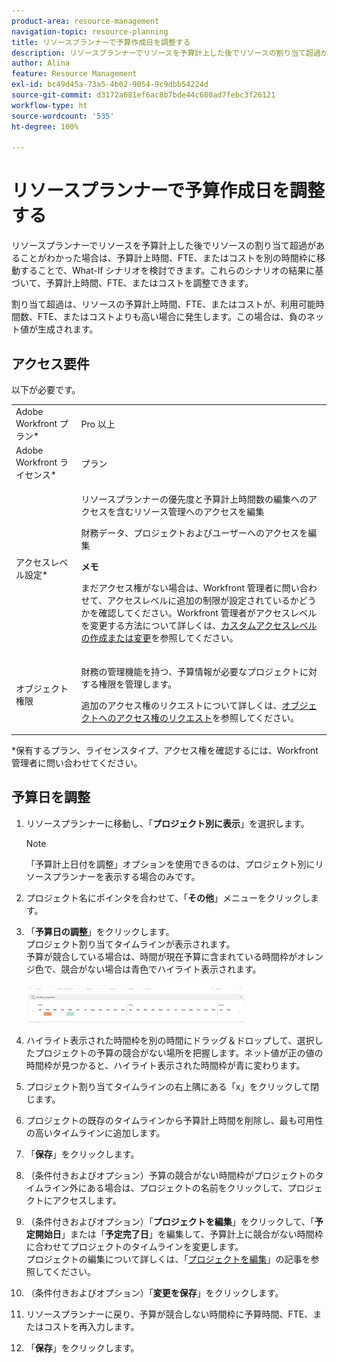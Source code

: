 ```yaml
---
product-area: resource-management
navigation-topic: resource-planning
title: リソースプランナーで予算作成日を調整する
description: リソースプランナーでリソースを予算計上した後でリソースの割り当て超過があることがわかった場合は、予算計上時間、FTE、またはコストを別の時間枠に移動することで、What-If シナリオを検討できます。これらのシナリオの結果に基づいて、予算計上時間、FTE、またはコストを調整できます。
author: Alina
feature: Resource Management
exl-id: bc49d45a-73a5-4b02-9054-9c9dbb54224d
source-git-commit: d3172a681ef6ac8b7bde44c680ad7febc3f26121
workflow-type: ht
source-wordcount: '535'
ht-degree: 100%

---
```


# リソースプランナーで予算作成日を調整する

リソースプランナーでリソースを予算計上した後でリソースの割り当て超過があることがわかった場合は、予算計上時間、FTE、またはコストを別の時間枠に移動することで、What-If シナリオを検討できます。これらのシナリオの結果に基づいて、予算計上時間、FTE、またはコストを調整できます。

割り当て超過は、リソースの予算計上時間、FTE、またはコストが、利用可能時間数、FTE、またはコストよりも高い場合に発生します。この場合は、負のネット値が生成されます。

## アクセス要件

以下が必要です。

<table style="table-layout:auto"> 
 <col> 
 <col> 
 <tbody> 
  <tr> 
   <td role="rowheader">Adobe Workfront プラン*</td> 
   <td> <p>Pro 以上</p> </td> 
  </tr> 
  <tr> 
   <td role="rowheader">Adobe Workfront ライセンス*</td> 
   <td> <p>プラン </p> </td> 
  </tr> 
  <tr> 
   <td role="rowheader">アクセスレベル設定*</td> 
   <td> <p>リソースプランナーの優先度と予算計上時間数の編集へのアクセスを含むリソース管理へのアクセスを編集</p> <p>財務データ、プロジェクトおよびユーザーへのアクセスを編集</p> <p><b>メモ</b>

まだアクセス権がない場合は、Workfront 管理者に問い合わせて、アクセスレベルに追加の制限が設定されているかどうかを確認してください。Workfront 管理者がアクセスレベルを変更する方法について詳しくは、<a href="../../administration-and-setup/add-users/configure-and-grant-access/create-modify-access-levels.md" class="MCXref xref">カスタムアクセスレベルの作成または変更</a>を参照してください。</p> </td>
</tr> 
  <tr> 
   <td role="rowheader">オブジェクト権限</td> 
   <td> <p>財務の管理機能を持つ、予算情報が必要なプロジェクトに対する権限を管理します。</p> <p>追加のアクセス権のリクエストについて詳しくは、<a href="../../workfront-basics/grant-and-request-access-to-objects/request-access.md" class="MCXref xref">オブジェクトへのアクセス権のリクエスト</a>を参照してください。</p> </td> 
  </tr> 
 </tbody> 
</table>

&#42;保有するプラン、ライセンスタイプ、アクセス権を確認するには、Workfront 管理者に問い合わせてください。

## 予算日を調整

1. リソースプランナーに移動し、「**プロジェクト別に表示**」を選択します。

   >[!NOTE]
   >
   >「予算計上日付を調整」オプションを使用できるのは、プロジェクト別にリソースプランナーを表示する場合のみです。

1. プロジェクト名にポインタを合わせて、「**その他**」メニューをクリックします。
1. 「**予算日の調整**」をクリックします。\
   プロジェクト割り当てタイムラインが表示されます。\
   予算が競合している場合は、時間が現在予算に含まれている時間枠がオレンジ色で、競合がない場合は青色でハイライト表示されます。

   ![](assets/rp-adjust-budgeting-dates-with-no-done-button-350x63.png)

1. ハイライト表示された時間枠を別の時間にドラッグ＆ドロップして、選択したプロジェクトの予算の競合がない場所を把握します。ネット値が正の値の時間枠が見つかると、ハイライト表示された時間枠が青に変わります。
1. プロジェクト割り当てタイムラインの右上隅にある「x」をクリックして閉じます。
1. プロジェクトの既存のタイムラインから予算計上時間を削除し、最も可用性の高いタイムラインに追加します。
1. 「**保存**」をクリックします。
1. （条件付きおよびオプション）予算の競合がない時間枠がプロジェクトのタイムライン外にある場合は、プロジェクトの名前をクリックして、プロジェクトにアクセスします。
1. （条件付きおよびオプション）「**プロジェクトを編集**」をクリックして、「**予定開始日**」または「**予定完了日**」を編集して、予算計上に競合がない時間枠に合わせてプロジェクトのタイムラインを変更します。\
   プロジェクトの編集について詳しくは、「[プロジェクトを編集](../../manage-work/projects/manage-projects/edit-projects.md)」の記事を参照してください。

1. （条件付きおよびオプション）「**変更を保存**」をクリックします。
1. リソースプランナーに戻り、予算が競合しない時間枠に予算時間、FTE、またはコストを再入力します。
1. 「**保存**」をクリックします。
